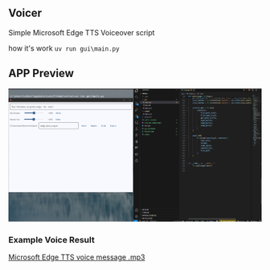 ## Voicer

Simple Microsoft Edge TTS Voiceover script

how it's work `uv run gui\main.py`

## APP Preview

![preview.png](./preview.png)


### Example Voice Result

[Microsoft Edge TTS voice message .mp3](https://github.com/farukseker/voicer/blob/main/edge_test_output.mp3)